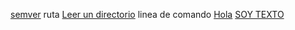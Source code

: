 [semver](https://semver.org/)
ruta [Leer un directorio](https://nodejs.org/api/fs.html#fs_fs_readdir_path_options_callback)
linea de comando [Hola](https://github.com/octokit/rest.js/issu)
[SOY TEXTO](SOY-URL-NO-VALIDO)